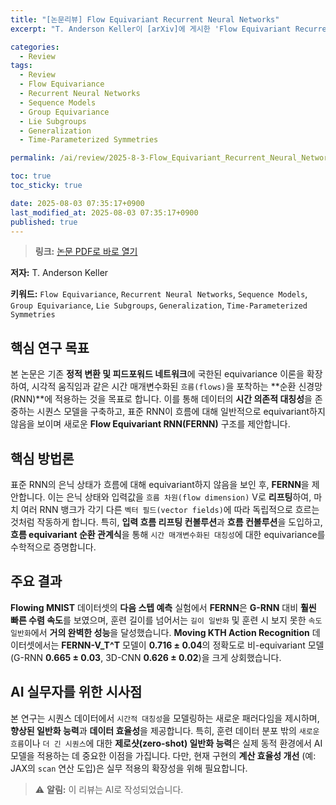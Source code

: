 ```yaml
---
title: "[논문리뷰] Flow Equivariant Recurrent Neural Networks"
excerpt: "T. Anderson Keller이 [arXiv]에 게시한 'Flow Equivariant Recurrent Neural Networks' 논문에 대한 자세한 리뷰입니다."

categories:
  - Review
tags:
  - Review
  - Flow Equivariance
  - Recurrent Neural Networks
  - Sequence Models
  - Group Equivariance
  - Lie Subgroups
  - Generalization
  - Time-Parameterized Symmetries

permalink: /ai/review/2025-8-3-Flow_Equivariant_Recurrent_Neural_Networks/

toc: true
toc_sticky: true

date: 2025-08-03 07:35:17+0900
last_modified_at: 2025-08-03 07:35:17+0900
published: true
---
```

> **링크:** [논문 PDF로 바로 열기](https://arxiv.org/abs/2507.14793)

**저자:** T. Anderson Keller

**키워드:** `Flow Equivariance`, `Recurrent Neural Networks`, `Sequence Models`, `Group Equivariance`, `Lie Subgroups`, `Generalization`, `Time-Parameterized Symmetries`

## 핵심 연구 목표
본 논문은 기존 **정적 변환 및 피드포워드 네트워크**에 국한된 equivariance 이론을 확장하여, 시각적 움직임과 같은 시간 매개변수화된 `흐름(flows)`을 포착하는 **순환 신경망(RNN)**에 적용하는 것을 목표로 합니다. 이를 통해 데이터의 **시간 의존적 대칭성**을 존중하는 시퀀스 모델을 구축하고, 표준 RNN이 흐름에 대해 일반적으로 equivariant하지 않음을 보이며 새로운 **Flow Equivariant RNN(FERNN)** 구조를 제안합니다.

## 핵심 방법론
표준 RNN의 은닉 상태가 흐름에 대해 equivariant하지 않음을 보인 후, **FERNN**을 제안합니다. 이는 은닉 상태와 입력값을 `흐름 차원(flow dimension)` V로 **리프팅**하여, 마치 여러 RNN 뱅크가 각기 다른 `벡터 필드(vector fields)`에 따라 독립적으로 흐르는 것처럼 작동하게 합니다. 특히, **입력 흐름 리프팅 컨볼루션**과 **흐름 컨볼루션**을 도입하고, **흐름 equivariant 순환 관계식**을 통해 `시간 매개변수화된 대칭성`에 대한 equivariance를 수학적으로 증명합니다.

## 주요 결과
**Flowing MNIST** 데이터셋의 **다음 스텝 예측** 실험에서 **FERNN**은 **G-RNN** 대비 **훨씬 빠른 수렴 속도**를 보였으며, 훈련 길이를 넘어서는 `길이 일반화` 및 훈련 시 보지 못한 `속도 일반화`에서 **거의 완벽한 성능**을 달성했습니다. **Moving KTH Action Recognition** 데이터셋에서는 **FERNN-V_T^T** 모델이 **0.716 ± 0.04**의 정확도로 비-equivariant 모델(G-RNN **0.665 ± 0.03**, 3D-CNN **0.626 ± 0.02**)을 크게 상회했습니다.

## AI 실무자를 위한 시사점
본 연구는 시퀀스 데이터에서 `시간적 대칭성`을 모델링하는 새로운 패러다임을 제시하며, **향상된 일반화 능력**과 **데이터 효율성**을 제공합니다. 특히, 훈련 데이터 분포 밖의 `새로운 흐름`이나 `더 긴 시퀀스`에 대한 **제로샷(zero-shot) 일반화 능력**은 실제 동적 환경에서 AI 모델을 적용하는 데 중요한 이점을 가집니다. 다만, 현재 구현의 **계산 효율성 개선** (예: JAX의 `scan` 연산 도입)은 실무 적용의 확장성을 위해 필요합니다.

> ⚠️ **알림:** 이 리뷰는 AI로 작성되었습니다.
